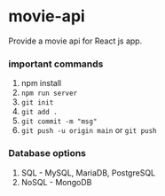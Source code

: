 # movie-api

Provide a movie api for React js app.

### important commands

1. npm install
2. `npm run server`
3. `git init`
4. `git add .`
5. `git commit -m "msg" `
6. `git push -u origin main` or `git push`

### Database options

1. SQL - MySQL, MariaDB, PostgreSQL
2. NoSQL - MongoDB


